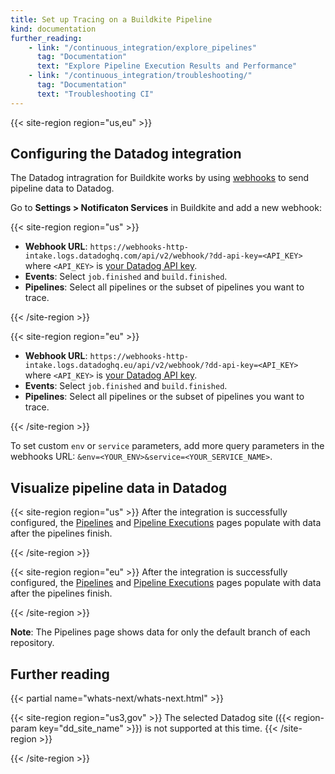 ```yaml
---
title: Set up Tracing on a Buildkite Pipeline
kind: documentation
further_reading:
    - link: "/continuous_integration/explore_pipelines"
      tag: "Documentation"
      text: "Explore Pipeline Execution Results and Performance"
    - link: "/continuous_integration/troubleshooting/"
      tag: "Documentation"
      text: "Troubleshooting CI"
---
```


{{< site-region region="us,eu" >}}
## Configuring the Datadog integration

The Datadog intragration for Buildkite works by using [webhooks][1] to send pipeline data to Datadog.

Go to **Settings > Notificaton Services** in Buildkite and add a new webhook:

{{< site-region region="us" >}}
* **Webhook URL**: `https://webhooks-http-intake.logs.datadoghq.com/api/v2/webhook/?dd-api-key=<API_KEY>` where `<API_KEY>` is [your Datadog API key][1].
* **Events**: Select `job.finished` and `build.finished`.
* **Pipelines**: Select all pipelines or the subset of pipelines you want to trace.

[1]: https://app.datadoghq.com/account/settings#api
{{< /site-region >}}

{{< site-region region="eu" >}}
* **Webhook URL**: `https://webhooks-http-intake.logs.datadoghq.eu/api/v2/webhook/?dd-api-key=<API_KEY>` where `<API_KEY>` is [your Datadog API key][1].
* **Events**: Select `job.finished` and `build.finished`.
* **Pipelines**: Select all pipelines or the subset of pipelines you want to trace.

[1]: https://app.datadoghq.eu/account/settings#api
{{< /site-region >}}

To set custom `env` or `service` parameters, add more query parameters in the webhooks URL: `&env=<YOUR_ENV>&service=<YOUR_SERVICE_NAME>`.

## Visualize pipeline data in Datadog

{{< site-region region="us" >}}
After the integration is successfully configured, the [Pipelines][1] and [Pipeline Executions][2] pages populate with data after the pipelines finish.

[1]: https://app.datadoghq.com/ci/pipelines
[2]: https://app.datadoghq.com/ci/pipeline-executions
{{< /site-region >}}

{{< site-region region="eu" >}}
After the integration is successfully configured, the [Pipelines][1] and [Pipeline Executions][2] pages populate with data after the pipelines finish.

[1]: https://app.datadoghq.eu/ci/pipelines
[2]: https://app.datadoghq.eu/ci/pipeline-executions
{{< /site-region >}}

**Note**: The Pipelines page shows data for only the default branch of each repository.

## Further reading

{{< partial name="whats-next/whats-next.html" >}}

{{< site-region region="us3,gov" >}}
The selected Datadog site ({{< region-param key="dd_site_name" >}}) is not supported at this time.
{{< /site-region >}}

[1]: https://buildkite.com/docs/apis/webhooks
{{< /site-region >}}
